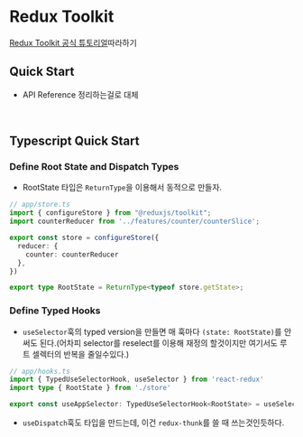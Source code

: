 # Redux Toolkit
[Redux Toolkit 공식 튜토리얼](https://redux-toolkit.js.org/tutorials/overview)따라하기

## Quick Start
- API Reference 정리하는걸로 대체

<br>

## Typescript Quick Start
### Define Root State and Dispatch Types
- RootState 타입은 `ReturnType`을 이용해서 동적으로 만들자.
```ts
// app/store.ts
import { configureStore } from "@reduxjs/toolkit";
import counterReducer from '../features/counter/counterSlice';

export const store = configureStore({
  reducer: {
    counter: counterReducer
  },
})

export type RootState = ReturnType<typeof store.getState>;
```


### Define Typed Hooks
- `useSelector`훅의 typed version을 만들면 매 훅마다 `(state: RootState)`를 안써도 된다.(어차피 selector를 reselect를 이용해 재정의 할것이지만 여기서도 루트 셀렉터의 반복을 줄일수있다.)
```ts
// app/hooks.ts
import { TypedUseSelectorHook, useSelector } from 'react-redux'
import type { RootState } from './store'

export const useAppSelector: TypedUseSelectorHook<RootState> = useSelector
```
- `useDispatch`훅도 타입을 만드는데, 이건 `redux-thunk`를 쓸 때 쓰는것인듯하다.

<br>

